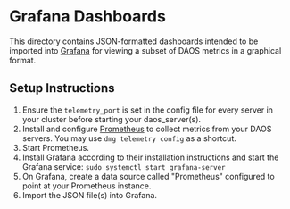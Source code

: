 # Grafana Dashboards

This directory contains JSON-formatted dashboards intended to be imported into
[Grafana](https://grafana.com) for viewing a subset of DAOS metrics in a
graphical format.

## Setup Instructions

1. Ensure the `telemetry_port` is set in the config file for every server in
   your cluster before starting your daos_server(s).
2. Install and configure [Prometheus](https://prometheus.io/) to collect metrics
   from your DAOS servers. You may use `dmg telemetry config` as a shortcut.
3. Start Prometheus.
4. Install Grafana according to their installation instructions and start the
   Grafana service: `sudo systemctl start grafana-server`
5. On Grafana, create a data source called "Prometheus" configured to point at
   your Prometheus instance.
6. Import the JSON file(s) into Grafana.
